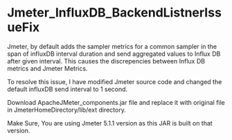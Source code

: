# Jmeter_InfluxDB_BackendListnerIssueFix

Jmeter, by default adds the sampler metrics for a common sampler in the span of influxDB interval duration and send aggregated values to Influx DB after given interval.
This causes the discrepencies between Influx DB metrics and Jmeter Metrics.

To resolve this issue, I have modified Jmeter source code and changed the default influxDB send interval to 1 second.

Download ApacheJMeter_components.jar file and replace it with original file in JmeterHomeDirectory/lib/ext directory.


Make Sure, You are using Jmeter 5.1.1 version as this JAR is built on that version.
